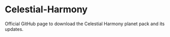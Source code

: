 # Celestial-Harmony
Official GitHub page to download the Celestial Harmony planet pack and its updates.
